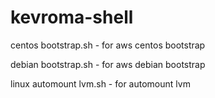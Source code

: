 # kevroma-shell

centos bootstrap.sh - for aws centos bootstrap

debian bootstrap.sh - for aws debian bootstrap

linux automount lvm.sh - for automount lvm
